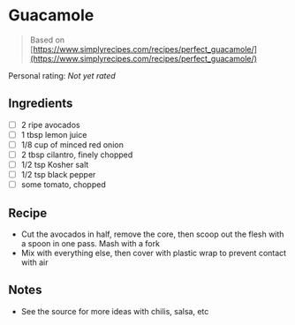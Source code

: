 # Guacamole

> Based on [https://www.simplyrecipes.com/recipes/perfect_guacamole/](https://www.simplyrecipes.com/recipes/perfect_guacamole/)

<!-- {cts} rating=0; (User can specify rating on scale of 1-5) -->

Personal rating: *Not yet rated*

<!-- {cte} -->

<!-- {cts} name_image=None; (User can specify image name) -->

<!-- TODO: Capture image -->

<!-- {cte} -->

## Ingredients

- [ ] 2 ripe avocados
- [ ] 1 tbsp lemon juice
- [ ] 1/8 cup of minced red onion
- [ ] 2 tbsp cilantro, finely chopped
- [ ] 1/2 tsp Kosher salt
- [ ] 1/2 tsp black pepper
- [ ] some tomato, chopped

## Recipe

- Cut the avocados in half, remove the core, then scoop out the flesh with a spoon in one pass. Mash with a fork
- Mix with everything else, then cover with plastic wrap to prevent contact with air

## Notes

- See the source for more ideas with chilis, salsa, etc
